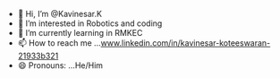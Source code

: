 - 👋 Hi, I’m @Kavinesar.K
- 👀 I’m interested in Robotics and coding
- 🌱 I’m currently learning in RMKEC
- 📫 How to reach me ...www.linkedin.com/in/kavinesar-koteeswaran-21933b321
- 😄 Pronouns: ...He/Him
<!---
Kavinesar/Kavinesar is a ✨ special ✨ repository because its `README.md` (this file) appears on your GitHub profile.
You can click the Preview link to take a look at your changes.
--->
